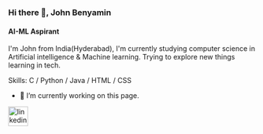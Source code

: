 ### Hi there 👋, John Benyamin
#### AI-ML  Aspirant
I'm John from India(Hyderabad), I'm currently studying computer science in Artificial intelligence & Machine learning. Trying to explore new things learning in tech.

Skills: C / Python / Java / HTML / CSS

- 🔭 I’m currently working on this page. 


[<img src='https://cdn.jsdelivr.net/npm/simple-icons@3.0.1/icons/linkedin.svg' alt='linkedin' height='40'>](https://www.linkedin.com/in/john-benyamin-a005b5231//)  

<!--- 👋 Hi, I’m @John12jb
- 👀 I’m interested in ...
- 🌱 I’m currently learning ...
- 💞️ I’m looking to collaborate on ...
- 📫 How to reach me ...
- 😄 Pronouns: ...
- ⚡ Fun fact: ...-->

<!---
John12jb/John12jb is a ✨ special ✨ repository because its `README.md` (this file) appears on your GitHub profile.
You can click the Preview link to take a look at your changes.
--->
